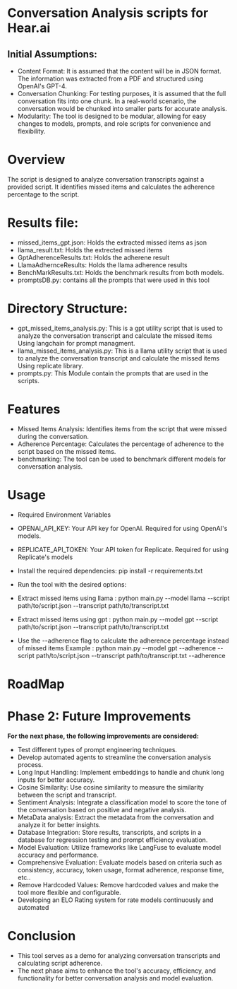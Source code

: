 # Conversation Analysis scripts for Hear.ai

## Initial Assumptions:

- Content Format: It is assumed that the content will be in JSON format. 
  The information was extracted from a PDF and structured using OpenAI's GPT-4.
- Conversation Chunking: For testing purposes, it is assumed that the full conversation fits into one chunk. 
  In a real-world scenario, the conversation would be chunked into smaller parts for accurate analysis.
- Modularity: The tool is designed to be modular, allowing for easy changes to models, prompts, and role scripts for convenience and flexibility.


# Overview
The script is designed to analyze conversation transcripts against a provided script.
It identifies missed items and calculates the adherence percentage to the script. 


# Results file:
- missed_items_gpt.json: Holds the extracted missed items as json
- llama_result.txt: Holds the extrected missed items 
- GptAdherenceResults.txt: Holds the adherene result
- LlamaAdhernceResults: Holds the llama adherence results
- BenchMarkResults.txt: Holds the benchmark results from both models.
- promptsDB.py: contains all the prompts that were used in this tool
  

# Directory Structure:
- gpt_missed_items_analysis.py: This is a gpt utility script that is used to analyze the conversation transcript and calculate the missed items 
  Using langchain for prompt managment.
- llama_missed_items_analysis.py: This is a llama utility script that is used to analyze the conversation transcript and calculate the missed items
  Using replicate library.
- prompts.py: This Module contain the prompts that are used in the scripts.


# Features
- Missed Items Analysis: Identifies items from the script that were missed during the conversation.
- Adherence Percentage: Calculates the percentage of adherence to the script based on the missed items.
- benchmarking: The tool can be used to benchmark different models for conversation analysis.


# Usage
- Required Environment Variables
- OPENAI_API_KEY: Your API key for OpenAI. Required for using OpenAI's models.
- REPLICATE_API_TOKEN: Your API token for Replicate. Required for using Replicate's models
  
- Install the required dependencies: pip install -r requirements.txt
- Run the tool with the desired options:

- Extract missed items using llama : python main.py --model llama --script path/to/script.json --transcript path/to/transcript.txt
- Extract missed items using gpt : python main.py --model gpt --script path/to/script.json --transcript path/to/transcript.txt 
- Use the --adherence flag to calculate the adherence percentage instead of missed items
  Example : python main.py --model gpt --adherence --script path/to/script.json --transcript path/to/transcript.txt --adherence





# RoadMap 
# Phase 2: Future Improvements
**For the next phase, the following improvements are considered:**

- Test different types of prompt engineering techniques.
- Develop automated agents to streamline the conversation analysis process.
- Long Input Handling: Implement embeddings to handle and chunk long inputs for better accuracy.
- Cosine Similarity: Use cosine similarity to measure the similarity between the script and transcript.
- Sentiment Analysis: Integrate a classification model to score the tone of the conversation based on positive and negative analysis.
- MetaData analysis: Extract the metadata from the conversation and analyze it for better insights.
- Database Integration: Store results, transcripts, and scripts in a database for regression testing and prompt efficiency evaluation.
- Model Evaluation: Utilize frameworks like LangFuse to evaluate model accuracy and performance.
- Comprehensive Evaluation: Evaluate models based on criteria such as consistency, accuracy, token usage, format adherence, response time, etc..
- Remove Hardcoded Values: Remove hardcoded values and make the tool more flexible and configurable.
- Developing an ELO Rating system for rate models continuously and automated





# Conclusion
- This tool serves as a demo for analyzing conversation transcripts and calculating script adherence. 
- The next phase aims to enhance the tool's accuracy, efficiency, and functionality for better conversation analysis and model evaluation.